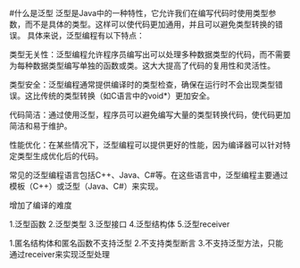 #什么是泛型
泛型是Java中的一种特性，它允许我们在编写代码时使用类型参数，而不是具体的类型。这样可以使代码更加通用，并且可以避免类型转换的错误。
具体来说，泛型编程有以下特点：

类型无关性：泛型编程允许程序员编写出可以处理多种数据类型的代码，而不需要为每种数据类型编写单独的函数或类。这大大提高了代码的复用性和灵活性。

类型安全：泛型编程通常提供编译时的类型检查，确保在运行时不会出现类型错误。这比传统的类型转换（如C语言中的void*）更加安全。

代码简洁：通过使用泛型，程序员可以避免编写大量的类型转换代码，使代码更加简洁和易于维护。

性能优化：在某些情况下，泛型编程可以提供更好的性能，因为编译器可以针对特定类型生成优化后的代码。

常见的泛型编程语言包括C++、Java、C#等。在这些语言中，泛型编程主要通过模板（C++）或泛型（Java、C#）来实现。

增加了编译的难度

1.泛型函数
2.泛型类型
3.泛型接口
4.泛型结构体
5.泛型receiver

1.匿名结构体和匿名函数不支持泛型
2.不支持类型断言
3.不支持泛型方法，只能通过receiver来实现泛型处理
